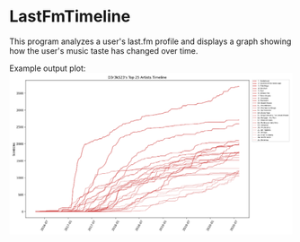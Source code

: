 # LastFmTimeline
This program analyzes a user's last.fm profile and displays a graph showing how the user's music taste has changed over time.

Example output plot:
![example](https://raw.githubusercontent.com/D3r3k23/LastFmTimeline/master/timeline.png)
